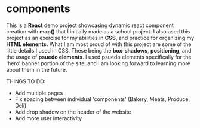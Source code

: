 # components
This is a **React** demo project showcasing dynamic react component creation with **map()** that I initially made as a school project. I also used this project as an exercise for my abilities in **CSS**, and practice for organizing my **HTML elements.**
What I am most proud of with this project are some of the little details I used in CSS. These being the **box-shadows**, **positioning**, and the usage of **psuedo elements**.
I used psuedo elements specifically for the 'hero' banner portion of the site, and I am looking forward to learning more about them in the future.

THINGS TO DO:

- Add multiple pages
- Fix spacing between individual 'components' (Bakery, Meats, Produce, Deli)
- Add drop shadow on the header of the website
- Add more user interactivity
